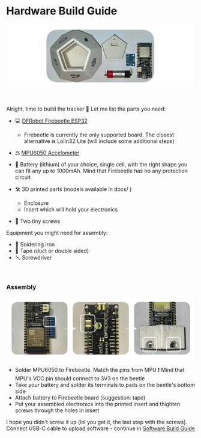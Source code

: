 # Hardware Build Guide

![All the elements](images/hwAll.png)

</br>

Alright, time to build the tracker :game_die: Let me list the parts you need:

- :computer: [DFRobot Firebeetle ESP32](https://wiki.dfrobot.com/FireBeetle_Board_ESP32_E_SKU_DFR0654)
  - Firebeetle is currently the only supported board. The closest alternative is Lolin32 Lite (will include some additional steps)

- :balance_scale: [MPU6050 Accelometer](https://components101.com/sensors/mpu6050-module)
- :battery: Battery (lithium) of your choice, single cell, with the right shape you can fit any up to 1000mAh. Mind that Firebeetle has no any protection circuit
- :hammer_and_wrench: 3D printed parts (models available in docs/ )
  - Enclosure 
  - Insert which will hold your electronics
- :nut_and_bolt: Two tiny screws

Equipment you might need for assembly:
- :probing_cane: Soldering iron
- :paperclip: Tape (duct or double sided)
- :screwdriver: Screwdriver

</br>

### Assembly

![Steps](images/hwBuild.png)

- Solder MPU6050 to Firebeetle. Match the pins from MPU :exclamation: Mind that MPU's VCC pin should connect to 3V3 on the beetle
- Take your battery and solder its terminals to pads on the beetle's bottom side
- Attach battery to Firebeetle board (suggestion: tape)
- Put your assembled electronics into the printed insert and thighten screws through the holes in insert

I hope you didn't screw it up (lol you get it, the last step with the screws).
</br>
Connect USB-C cable to upload software - continue in [Software Build Guide](softwareBuild.md)